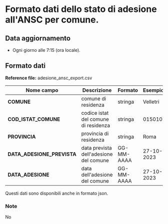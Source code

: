 # Formato dati dello stato di adesione all'ANSC per comune.

## Data aggiornamento
- Ogni giorno alle 7:15 (ora locale). 

## Formato dati

**Reference file:** adesione_ansc_export.csv<br>

| Nome campo                  | Descrizione                       | Formato                       | Esempio             |
|-----------------------------|-----------------------------------|-------------------------------|---------------------|
| **COMUNE**       | comune di residenza| stringa             | Velletri             |
| **COD_ISTAT_COMUNE**  | codice istat del comune di residenza| stringa             | 015010             |
| **PROVINCIA**      | provincia di residenza|   stringa | Roma               |
| **DATA_ADESIONE_PREVISTA**      | data prevista dell'adesione del comune | GG-MM-AAAA             | 27-10-2023             |
| **DATA_ADESIONE**      | data dell'adesione del comune | GG-MM-AAAA             | 27-10-2023             |

Questi dati sono disponibili anche in formato json.

### Note
No
